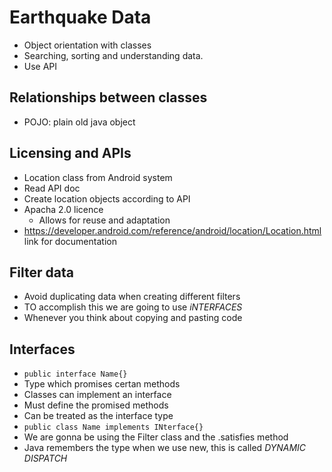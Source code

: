 # Earthquake Data

- Object orientation with classes
- Searching, sorting and understanding data.
- Use API

## Relationships between classes

- POJO: plain old java object

## Licensing and APIs

- Location class from Android system
- Read API doc
- Create location objects according to API
- Apacha 2.0 licence
  - Allows for reuse and adaptation
- https://developer.android.com/reference/android/location/Location.html link for documentation

## Filter data

- Avoid duplicating data when creating different filters
- TO accomplish this we are going to use _iNTERFACES_
- Whenever you think about copying and pasting code

## Interfaces

- `public interface Name{}`
- Type which promises certan methods
- Classes can implement an interface
- Must define the promised methods
- Can be treated as the interface type
- `public class Name implements INterface{}`
- We are gonna be using the Filter class and the .satisfies method
- Java remembers the type when we use new, this is called _DYNAMIC DISPATCH_

